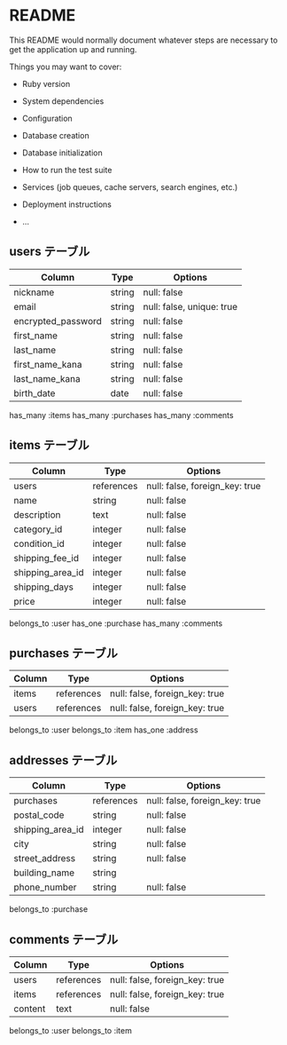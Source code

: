 # README

This README would normally document whatever steps are necessary to get the
application up and running.

Things you may want to cover:

* Ruby version

* System dependencies

* Configuration

* Database creation

* Database initialization

* How to run the test suite

* Services (job queues, cache servers, search engines, etc.)

* Deployment instructions

* ...


## users テーブル

| Column             | Type   | Options                   |
| ------------------ | ------ | --------------------------|
| nickname           | string | null: false               |
| email              | string | null: false, unique: true |
| encrypted_password | string | null: false               |
| first_name         | string | null: false               |
| last_name          | string | null: false               |
| first_name_kana    | string | null: false               |
| last_name_kana     | string | null: false               |
| birth_date         | date   | null: false               |

has_many :items
has_many :purchases
has_many :comments



## items テーブル

| Column           | Type       | Options                          |
| ---------------- | ---------- | -------------------------------- |
| users            | references | null: false, foreign_key: true   |
| name             | string     | null: false                      |
| description      | text       | null: false                      |
| category_id      | integer    | null: false                      |
| condition_id     | integer    | null: false                      |
| shipping_fee_id  | integer    | null: false                      |
| shipping_area_id | integer    | null: false                      |
| shipping_days    | integer    | null: false                      |
| price            | integer    | null: false                      |

belongs_to :user
has_one :purchase
has_many :comments


## purchases テーブル

| Column   | Type       | Options                        |
| -------- | ---------- | ------------------------------ |
| items    | references | null: false, foreign_key: true |
| users    | references | null: false, foreign_key: true |

belongs_to :user
belongs_to :item
has_one :address



## addresses テーブル

| Column           | Type       | Options                         |
| ---------------- | ---------- | --------------------------------|
| purchases        | references | null: false, foreign_key: true  |
| postal_code      | string     | null: false                     |
| shipping_area_id | integer    | null: false                     |
| city             | string     | null: false                     |
| street_address   | string     | null: false                     |
| building_name    | string     |                                 |
| phone_number     | string     | null: false                     |

belongs_to :purchase

## comments テーブル

| Column   | Type       | Options                         |
| -------- | ---------- | ------------------------------- |
| users    | references | null: false, foreign_key: true  |
| items    | references | null: false, foreign_key: true  |
| content  | text       | null: false                     |

belongs_to :user
belongs_to :item